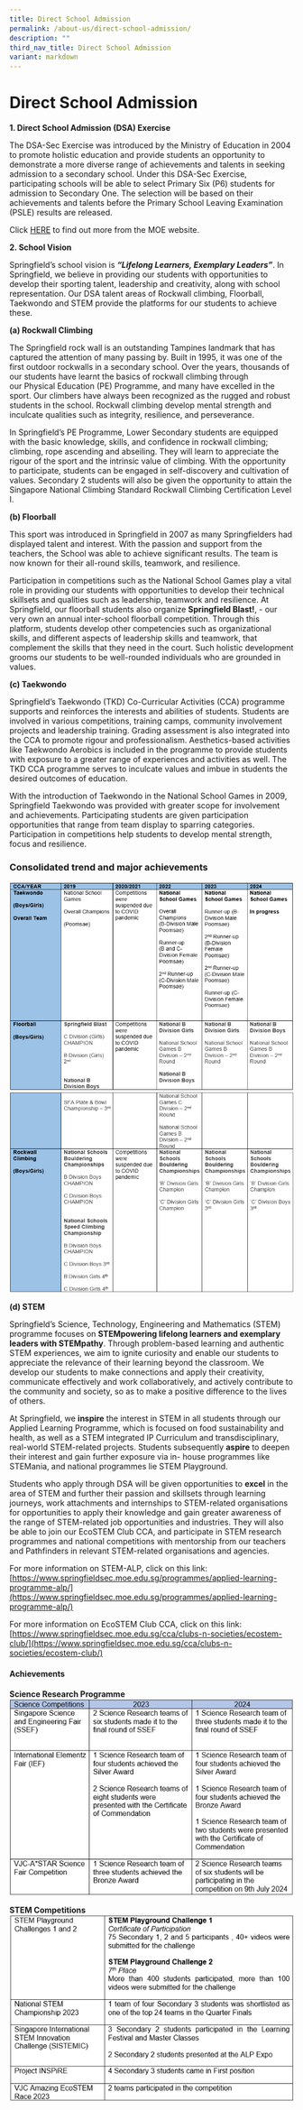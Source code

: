 ```yaml
---
title: Direct School Admission
permalink: /about-us/direct-school-admission/
description: ""
third_nav_title: Direct School Admission
variant: markdown
---
```

# **Direct School Admission**
  

**1\. Direct School Admission (DSA) Exercise**

The DSA-Sec Exercise was introduced by the Ministry of Education in 2004 to promote
holistic education and provide students an opportunity to demonstrate a more diverse
range of achievements and talents in seeking admission to a secondary school. Under
this DSA-Sec Exercise, participating schools will be able to select Primary Six (P6)
students for admission to Secondary One. The selection will be based on their
achievements and talents before the Primary School Leaving Examination (PSLE)
results are released.

Click [HERE](https://www.moe.gov.sg/secondary/dsa) to find out more from the MOE website.

 
**2\. School Vision**

Springfield’s school vision is **_“Lifelong Learners, Exemplary Leaders”_**. In Springfield,
we believe in providing our students with opportunities to develop their sporting talent,
leadership and creativity, along with school representation. Our DSA talent areas of
Rockwall climbing, Floorball, Taekwondo and STEM provide the platforms for our
students to achieve these.

**(a)&nbsp;Rockwall Climbing**  

The Springfield rock wall is an outstanding Tampines landmark that has captured the
attention of many passing by. Built in 1995, it was one of the first outdoor rockwalls in a
secondary school. Over the years, thousands of our students have learnt the basics of
rockwall climbing through our Physical Education (PE) Programme, and many have
excelled in the sport. Our climbers have always been recognized as the rugged and
robust students in the school. Rockwall climbing develop mental strength and inculcate
qualities such as integrity, resilience, and perseverance.

In Springfield’s PE Programme, Lower Secondary students are equipped with the basic
knowledge, skills, and confidence in rockwall climbing; climbing, rope ascending and
abseiling. They will learn to appreciate the rigour of the sport and the intrinsic value of
climbing. With the opportunity to participate, students can be engaged in self-discovery
and cultivation of values. Secondary 2 students will also be given the opportunity to
attain the Singapore National Climbing Standard Rockwall Climbing Certification Level I.

  

**(b) Floorball**

  

This sport was introduced in Springfield in 2007 as many Springfielders had displayed
talent and interest. With the passion and support from the teachers, the School was
able to achieve significant results. The team is now known for their all-round skills,
teamwork, and resilience.

Participation in competitions such as the National School Games play a vital role in
providing our students with opportunities to develop their technical skillsets and qualities
such as leadership, teamwork and resilience. At Springfield, our floorball students also
organize **Springfield Blast!**, - our very own an annual inter-school floorball competition.
Through this platform, students develop other competencies such as organizational
skills, and different aspects of leadership skills and teamwork, that complement the
skills that they need in the court. Such holistic development grooms our students to be
well-rounded individuals who are grounded in values.

**(c) Taekwondo**

Springfield’s Taekwondo (TKD) Co-Curricular Activities (CCA) programme supports and
reinforces the interests and abilities of students. Students are involved in various
competitions, training camps, community involvement projects and leadership training.
Grading assessment is also integrated into the CCA to promote rigour and
professionalism. Aesthetics-based activities like Taekwondo Aerobics is included in the
programme to provide students with exposure to a greater range of experiences and
activities as well. The TKD CCA programme serves to inculcate values and imbue in
students the desired outcomes of education.

With the introduction of Taekwondo in the National School Games in 2009, Springfield
Taekwondo was provided with greater scope for involvement and achievements.
Participating students are given participation opportunities that range from team display
to sparring categories. Participation in competitions help students to develop mental
strength, focus and resilience.

### Consolidated trend and major achievements

![](/images/dsa_achievement3.png)
![](/images/dsa_achievement4.png)

**(d) STEM**

Springfield’s Science, Technology, Engineering and Mathematics (STEM) programme
focuses on **STEMpowering lifelong learners and exemplary leaders with
STEMpathy**. Through problem-based learning and authentic STEM experiences, we
aim to ignite curiosity and enable our students to appreciate the relevance of their
learning beyond the classroom. We develop our students to make connections and
apply their creativity, communicate effectively and work collaboratively, and actively
contribute to the community and society, so as to make a positive difference to the lives
of others.

At Springfield, we **inspire** the interest in STEM in all students through our Applied
Learning Programme, which is focused on food sustainability and health, as well as a
STEM integrated IP Curriculum and transdisciplinary, real-world STEM-related projects.
Students subsequently **aspire** to deepen their interest and gain further exposure via in-
house programmes like STEMania, and national programmes lie STEM Playground.

Students who apply through DSA will be given opportunities to **excel** in the area of
STEM and further their passion and skillsets through learning journeys, work
attachments and internships to STEM-related organisations for opportunities to apply
their knowledge and gain greater awareness of the range of STEM-related job
opportunities and industries. They will also be able to join our EcoSTEM Club CCA, and
participate in STEM research programmes and national competitions with mentorship
from our teachers and Pathfinders in relevant STEM-related organisations and
agencies.


For more information on STEM-ALP, click on this link:
[https://www.springfieldsec.moe.edu.sg/programmes/applied-learning-programme-alp/](https://www.springfieldsec.moe.edu.sg/programmes/applied-learning-programme-alp/)

For more information on EcoSTEM Club CCA, click on this link:
[https://www.springfieldsec.moe.edu.sg/cca/clubs-n-societies/ecostem-club/](https://www.springfieldsec.moe.edu.sg/cca/clubs-n-societies/ecostem-club/)

#### Achievements

**Science Research Programme**
![](/images/stem_acheivement1.png)

**STEM Competitions**
![](/images/stem_acheivement2.png)